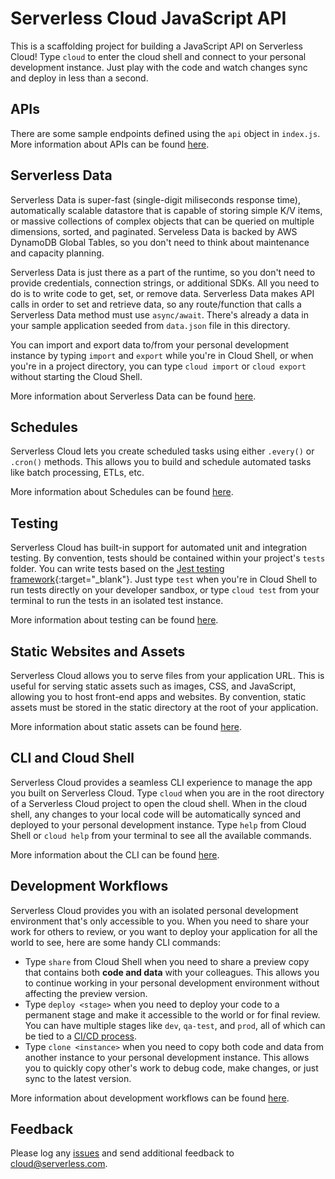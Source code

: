 # Serverless Cloud JavaScript API

This is a scaffolding project for building a JavaScript API on Serverless Cloud! Type `cloud` to enter the cloud shell and connect to your personal development instance. Just play with the code and watch changes sync and deploy in less than a second.

## APIs

There are some sample endpoints defined using the `api` object in `index.js`. More information about APIs can be found [here](https://serverless.com/cloud/docs/apps/api).

## Serverless Data

Serverless Data is super-fast (single-digit miliseconds response time), automatically scalable datastore that is capable of storing simple K/V items, or massive collections of complex objects that can be queried on multiple dimensions, sorted, and paginated. Serveless Data is backed by AWS DynamoDB Global Tables, so you don't need to think about maintenance and capacity planning.

Serverless Data is just there as a part of the runtime, so you don't need to provide credentials, connection strings, or additional SDKs. All you need to do is to write code to get, set, or remove data. Serverless Data makes API calls in order to set and retrieve data, so any route/function that calls a Serverless Data method must use `async/await`. There's already a data in your sample application seeded from `data.json` file in this directory.

You can import and export data to/from your personal development instance by typing `import` and `export` while you're in Cloud Shell, or when you're in a project directory, you can type `cloud import` or `cloud export` without starting the Cloud Shell.

More information about Serverless Data can be found [here](https://serverless.com/cloud/docs/apps/data).

## Schedules

Serverless Cloud lets you create scheduled tasks using either `.every()` or `.cron()` methods. This allows you to build and schedule automated tasks like batch processing, ETLs, etc.

More information about Schedules can be found [here](https://serverless.com/cloud/docs/apps/schedule).

## Testing

Serverless Cloud has built-in support for automated unit and integration testing. By convention, tests should be contained within your project's `tests` folder. You can write tests based on the [Jest testing framework](https://jestjs.io/){:target="\_blank"}.
Just type `test` when you're in Cloud Shell to run tests directly on your developer sandbox, or type `cloud test` from your terminal to run the tests in an isolated test instance.

More information about testing can be found [here](https://www.serverless.com/cloud/docs/workflows/testing).

## Static Websites and Assets

Serverless Cloud allows you to serve files from your application URL. This is useful for serving static assets such as images, CSS, and JavaScript, allowing you to host front-end apps and websites. By convention, static assets must be stored in the static directory at the root of your application.

More information about static assets can be found [here](https://www.serverless.com/cloud/docs/apps/static-assets).

## CLI and Cloud Shell

Serverless Cloud provides a seamless CLI experience to manage the app you built on Serverless Cloud. Type `cloud` when you are in the root directory of a Serverless Cloud project to open the cloud shell. When in the cloud shell, any changes to your local code will be automatically synced and deployed to your personal development instance. Type `help` from Cloud Shell or `cloud help` from your terminal to see all the available commands.

More information about the CLI can be found [here](https://serverless.com/cloud/docs/cli).

## Development Workflows

Serverless Cloud provides you with an isolated personal development environment that's only accessible to you. When you need to share your work for others to review, or you want to deploy your application for all the world to see, here are some handy CLI commands:

- Type `share` from Cloud Shell when you need to share a preview copy that contains both **code and data** with your colleagues. This allows you to continue working in your personal development environment without affecting the preview version.
- Type `deploy <stage>` when you need to deploy your code to a permanent stage and make it accessible to the world or for final review. You can have multiple stages like `dev`, `qa-test`, and `prod`, all of which can be tied to a [CI/CD process](https://www.serverless.com/cloud/docs/workflows/cicd).
- Type `clone <instance>` when you need to copy both code and data from another instance to your personal development instance. This allows you to quickly copy other's work to debug code, make changes, or just sync to the latest version.

More information about development workflows can be found [here](https://serverless.com/cloud/docs/workflows).

## Feedback

Please log any [issues](https://github.com/serverless/cloud/issues) and send additional feedback to cloud@serverless.com.
